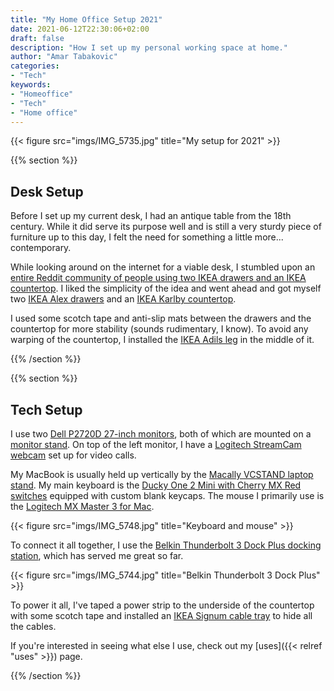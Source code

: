 ```yaml
---
title: "My Home Office Setup 2021"
date: 2021-06-12T22:30:06+02:00
draft: false
description: "How I set up my personal working space at home."
author: "Amar Tabakovic"
categories:
- "Tech"
keywords:
- "Homeoffice"
- "Tech"
- "Home office"
---
```


{{< figure src="imgs/IMG_5735.jpg" title="My setup for 2021" >}}

{{% section %}}
## Desk Setup

Before I set up my current desk, I had an antique table from the 18th century. While it did serve its purpose well and is still a very sturdy piece of furniture up to this day, I felt the need for something a little more... contemporary.

While looking around on the internet for a viable desk, I stumbled upon an [entire Reddit community of people using two IKEA drawers and an IKEA countertop](https://www.reddit.com/r/ikeaPCstations/). I liked the simplicity of the idea and went ahead and got myself two [IKEA Alex drawers](https://www.ikea.com/ch/de/p/alex-schubladenelement-schwarzbraun-60473548/) and an [IKEA Karlby countertop](https://www.ikea.com/ch/de/p/karlby-arbeitsplatte-nussbaum-furnier-30335191/).

I used some scotch tape and anti-slip mats between the drawers and the countertop for more stability (sounds rudimentary, I know). To avoid any warping of the countertop, I installed the [IKEA Adils leg](https://www.ikea.com/ch/de/p/adils-bein-schwarz-70217973/) in the middle of it.

{{% /section %}}

{{% section %}}

## Tech Setup

I use two [Dell P2720D 27-inch monitors](https://www.digitec.ch/de/s1/product/dell-p2720d-27-2560-x-1440-pixels-monitor-12398578?gclid=Cj0KCQjw8IaGBhCHARIsAGIRRYqzLfpD2H3_Jcn_GoEuJJdFdM25GSkfFzac5A1-LrxivXBcmyZifHYaAgLSEALw_wcB&gclsrc=aw.ds), both of which are mounted on a [monitor stand](https://www.digitec.ch/de/s1/product/neomounts-by-newstar-fpma-d960d-tisch-27-monitorhalterung-2737576). On top of the left monitor, I have a [Logitech StreamCam webcam](https://www.digitec.ch/de/s1/product/logitech-streamcam-2mpx-webcam-12926543) set up for video calls. 

My MacBook is usually held up vertically by the [Macally VCSTAND laptop stand](https://www.digitec.ch/de/s1/product/macally-vcstand-notebook-unterlage-10978583?utm_campaign=organicshopping&utm_source=google&utm_medium=organic). My main keyboard is the [Ducky One 2 Mini with Cherry MX Red switches](https://www.digitec.ch/de/s1/product/ducky-one-2-mini-de-kabelgebunden-tastatur-12826089) equipped with custom blank keycaps. The mouse I primarily use is the [Logitech MX Master 3 for Mac](https://www.digitec.ch/de/s1/product/logitech-mx-master-3-for-mac-kabellos-maus-11873888).

{{< figure src="imgs/IMG_5748.jpg" title="Keyboard and mouse" >}}

To connect it all together, I use the [Belkin Thunderbolt 3 Dock Plus docking station](https://www.digitec.ch/de/s1/product/belkin-thunderbolt-3-dock-plus-displayport-125w-usb-c-usb-a-dockingstation-12595546), which has served me great so far. 

{{< figure src="imgs/IMG_5744.jpg" title="Belkin Thunderbolt 3 Dock Plus" >}}

To power it all, I've taped a power strip to the underside of the countertop with some scotch tape and installed an [IKEA Signum cable tray](https://www.ikea.com/ch/de/p/signum-kabelkanal-waagerecht-silberfarben-30200253/) to hide all the cables.

If you're interested in seeing what else I use, check out my [uses]({{< relref "uses" >}}) page.

{{% /section %}}

